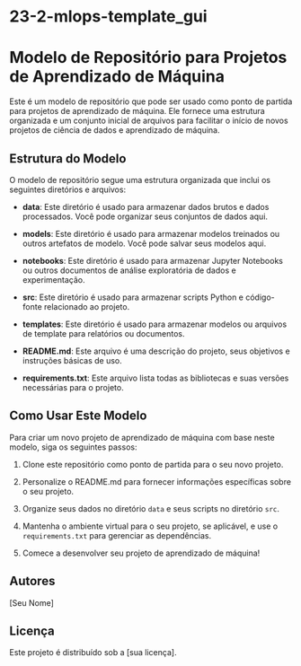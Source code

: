 # 23-2-mlops-template_gui

# Modelo de Repositório para Projetos de Aprendizado de Máquina

Este é um modelo de repositório que pode ser usado como ponto de partida para projetos de aprendizado de máquina. Ele fornece uma estrutura organizada e um conjunto inicial de arquivos para facilitar o início de novos projetos de ciência de dados e aprendizado de máquina.

## Estrutura do Modelo

O modelo de repositório segue uma estrutura organizada que inclui os seguintes diretórios e arquivos:

- **data**: Este diretório é usado para armazenar dados brutos e dados processados. Você pode organizar seus conjuntos de dados aqui.

- **models**: Este diretório é usado para armazenar modelos treinados ou outros artefatos de modelo. Você pode salvar seus modelos aqui.

- **notebooks**: Este diretório é usado para armazenar Jupyter Notebooks ou outros documentos de análise exploratória de dados e experimentação.

- **src**: Este diretório é usado para armazenar scripts Python e código-fonte relacionado ao projeto.

- **templates**: Este diretório é usado para armazenar modelos ou arquivos de template para relatórios ou documentos.

- **README.md**: Este arquivo é uma descrição do projeto, seus objetivos e instruções básicas de uso.

- **requirements.txt**: Este arquivo lista todas as bibliotecas e suas versões necessárias para o projeto.

## Como Usar Este Modelo

Para criar um novo projeto de aprendizado de máquina com base neste modelo, siga os seguintes passos:

1. Clone este repositório como ponto de partida para o seu novo projeto.

2. Personalize o README.md para fornecer informações específicas sobre o seu projeto.

3. Organize seus dados no diretório `data` e seus scripts no diretório `src`.

4. Mantenha o ambiente virtual para o seu projeto, se aplicável, e use o `requirements.txt` para gerenciar as dependências.

5. Comece a desenvolver seu projeto de aprendizado de máquina!

## Autores

[Seu Nome]

## Licença

Este projeto é distribuído sob a [sua licença].

